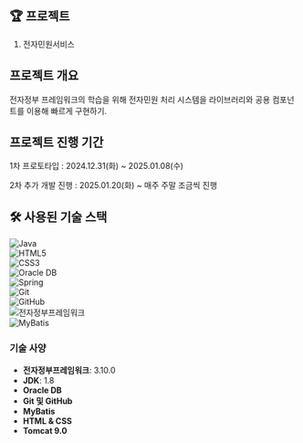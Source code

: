## 🏆 프로젝트
1. 전자민원서비스

## 프로젝트 개요
전자정부 프레임워크의 학습을 위해 전자민원 처리 시스템을 라이브러리와 공용 컴포넌트를 이용해 빠르게 구현하기.

## 프로젝트 진행 기간
1차 프로토타입 : 2024.12.31(화) ~ 2025.01.08(수)

2차 추가 개발 진행 : 2025.01.20(화) ~ 매주 주말 조금씩 진행

## 🛠 사용된 기술 스택  
![Java](https://img.shields.io/badge/Java-007396?style=for-the-badge&logo=java&logoColor=white)  
![HTML5](https://img.shields.io/badge/HTML5-E34F26?style=for-the-badge&logo=html5&logoColor=white)  
![CSS3](https://img.shields.io/badge/CSS3-1572B6?style=for-the-badge&logo=css3&logoColor=white)  
![Oracle DB](https://img.shields.io/badge/Oracle_DB-F80000?style=for-the-badge&logo=oracle&logoColor=white)  
![Spring](https://img.shields.io/badge/Spring-6DB33F?style=for-the-badge&logo=spring&logoColor=white)  
![Git](https://img.shields.io/badge/Git-F05032?style=for-the-badge&logo=git&logoColor=white)  
![GitHub](https://img.shields.io/badge/GitHub-181717?style=for-the-badge&logo=github&logoColor=white)  
![전자정부프레임워크](https://img.shields.io/badge/전자정부프레임워크-3.10.0-blue?style=for-the-badge)  
![MyBatis](https://img.shields.io/badge/MyBatis-사용-red?style=for-the-badge)  

### 기술 사양  
- **전자정부프레임워크**: 3.10.0  
- **JDK**: 1.8  
- **Oracle DB**  
- **Git 및 GitHub**  
- **MyBatis**  
- **HTML & CSS**  
- **Tomcat 9.0**
